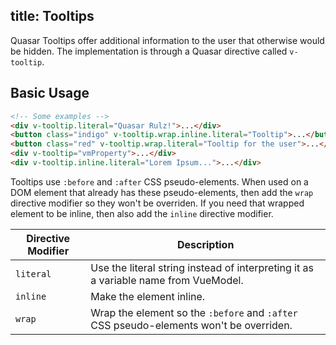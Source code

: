 title: Tooltips
---
Quasar Tooltips offer additional information to the user that otherwise would be hidden. The implementation is through a Quasar directive called `v-tooltip`.

<input type="hidden" data-fullpage-demo="web-components/tooltip">

## Basic Usage

``` html
<!-- Some examples -->
<div v-tooltip.literal="Quasar Rulz!">...</div>
<button class="indigo" v-tooltip.wrap.inline.literal="Tooltip">...</button>
<button class="red" v-tooltip.wrap.literal="Tooltip for the user">...</button>
<div v-tooltip="vmProperty">...</div>
<div v-tooltip.inline.literal="Lorem Ipsum...">...</div>
```

Tooltips use `:before` and `:after` CSS pseudo-elements. When used on a DOM element that already has these pseudo-elements, then add the `wrap` directive modifier so they won't be overriden. If you need that wrapped element to be inline, then also add the `inline` directive modifier.

| Directive Modifier | Description |
| --- | --- |
| `literal` | Use the literal string instead of interpreting it as a variable name from VueModel. |
| `inline` | Make the element inline. |
| `wrap` | Wrap the element so the `:before` and `:after` CSS pseudo-elements won't be overriden. |
